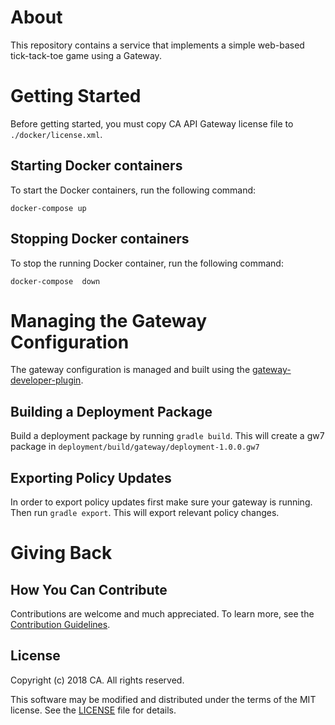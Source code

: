 # About
This repository contains a service that implements a simple web-based tick-tack-toe game using a Gateway.

# Getting Started
Before getting started, you must copy CA API Gateway license file to `./docker/license.xml`.

## Starting Docker containers
To start the Docker containers, run the following command:

`docker-compose up`

## Stopping Docker containers
To stop the running Docker container, run the following command:

`docker-compose  down`

# Managing the Gateway Configuration
The gateway configuration is managed and built using the [gateway-developer-plugin](https://github.com/ca-api-gateway/gateway-developer-plugin).

## Building a Deployment Package
Build a deployment package by running `gradle build`. This will create a gw7 package in `deployment/build/gateway/deployment-1.0.0.gw7`

## Exporting Policy Updates
In order to export policy updates first make sure your gateway is running. Then run `gradle export`. This will export relevant policy changes.

# Giving Back
## How You Can Contribute
Contributions are welcome and much appreciated. To learn more, see the [Contribution Guidelines][contributing].

## License

Copyright (c) 2018 CA. All rights reserved.

This software may be modified and distributed under the terms
of the MIT license. See the [LICENSE][license-link] file for details.


 [license-link]: /LICENSE
 [contributing]: /CONTRIBUTING.md